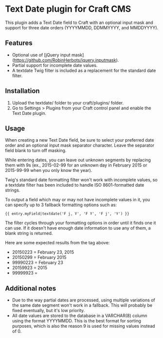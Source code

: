 # Text Date plugin for Craft CMS

This plugin adds a Text Date field to Craft with an optional input mask and support for three date orders (YYYYMMDD, DDMMYYYY, and MMDDYYYY).

## Features
* Optional use of [jQuery input mask] (https://github.com/RobinHerbots/jquery.inputmask).
* Partial support for incomplete date values.
* A textdate Twig filter is included as a replacement for the standard date filter.

## Installation
1.  Upload the textdate/ folder to your craft/plugins/ folder.
2.  Go to Settings > Plugins from your Craft control panel and enable the Text Date plugin.

## Usage
When creating a new Text Date field, be sure to select your preferred date order and an optional input mask separator character. Leave the separator field blank to turn off masking.

While entering dates, you can leave out unknown segments by replacing them with 9s (ex., 2015-02-99 for an unknown day in February 2015 or 2015-99-99 when you only know the year).

Twig's standard date formatting filter won't work with incomplete values, so a textdate filter has been included to handle ISO 8601-formatted date strings.

To output a field which may or may not have incomplete values in it, you can specify up to 3 fallback formatting options such as:

```
{{ entry.myField|textdate('F j, Y', 'F Y', 'F j', 'Y') }}
```

The filter cycles through your formatting options in order until it finds one it can use. If it doesn't have enough date information to use any of them, a blank string is returned.

Here are some expected results from the tag above:

* 20150223 = February 23, 2015
* 20150299 = February 2015
* 99990223 = February 23
* 20159923 = 2015
* 99999923 = 

## Additional notes
* Due to the way partial dates are processed, using multiple variations of the same date segment won't work in a fallback. This will probably be fixed eventually, but it's low priority.
* All date values are stored to the database in a VARCHAR(8) column using the format YYYYMMDD. This is the best format for sorting purposes, which is also the reason 9 is used for missing values instead of 0.
